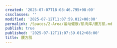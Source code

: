 ```yaml
---
created: '2025-07-07T18:08:46.795+08:00'
cssclasses: ''
modified: '2025-07-12T11:07:59.012+08:00'
permalink: /Spaces/2-Area/运动健康/肌肉库/腰方肌.md
publish: true
published: '2025-07-12T11:07:59.012+08:00'
title: 腰方肌
---
```

